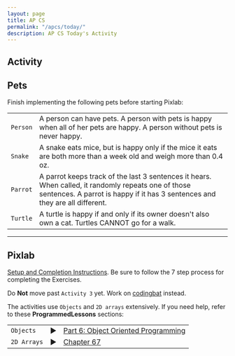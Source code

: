```yaml
---
layout: page
title: AP CS
permalink: "/apcs/today/"
description: AP CS Today's Activity
---
```


<h2>Activity <span id="date"></span></h2>
<script src="/public/js/today.js"></script>

## Pets

Finish implementing the following pets before starting Pixlab:

<table class="sized">
  <tr>
    <td><code>Person</code></td>
    <td>A person can have pets. A person with pets is happy when all of her pets are happy. A person without pets is never happy.</td>
  </tr>
  <tr>
    <td><code>Snake</code></td>
    <td>A snake eats mice, but is happy only if the mice it eats are both more than a week old and weigh more than 0.4 oz.</td>
  </tr>
  <tr>
    <td><code>Parrot</code></td>
    <td>A parrot keeps track of the last 3 sentences it hears. When called, it randomly repeats one of those sentences. A parrot is happy if it has 3 sentences and they are all different.</td>
  </tr>
  <tr>
    <td><code>Turtle</code></td>
    <td>A turtle is happy if and only if its owner doesn't also own a cat. Turtles CANNOT go for a walk.</td>
  </tr>
</table>

<hr>

## Pixlab

[Setup and Completion Instructions](../pixlab). Be sure to follow the 7 step process for completing the Exercises.

Do **Not** move past `Activity 3` yet. Work on [codingbat](http://codingbat.com) instead.

The activities use `Objects` and `2D arrays` extensively. If you need help, refer to these **ProgrammedLessons** sections:

<table class="borderless nolines sized inset">
  <tr>
    <td><code>Objects</code></td>
    <td><span class="arrow">▶</span></td>
    <td><a href="http://programmedlessons.org/Java9/index.html#part06">Part 6: Object Oriented Programming</a></td>
  </tr>
  <tr>
    <td><code>2D Arrays</code></td>
    <td><span class="arrow">▶</span></td>
    <td><a href="http://programmedlessons.org/Java9/chap67/ch67_01.html">Chapter 67</a></td>
  </tr>
</table>

<!-- <div class="section" markdown="1">
If you are currently working on a specific project, continue. Otherwise, you have a few choices for today.

</div>

<p class="label">Ruby</p>
<div class="section" markdown="1">
<div class="section" markdown="1">
* Find an interesting, new, or important section of [Learn Ruby the Hard Way](https://learncodethehardway.org/ruby/) to investigate. Write the exercises.
* [Codecademy's Ruby lessons](https://www.codecademy.com/learn/ruby)
</div>
</div>

<p class="label">Java</p>
<div class="section" markdown="1">
<div class="section" markdown="1">
* Find an interesting, new, or important chapter of [Java Chortle](https://chortle.ccsu.edu/cs151/cs151java.html) to investigate. Take the quizzes and write the exercises.
* [Codingbat](http://codingbat.com)
</div>
</div> -->